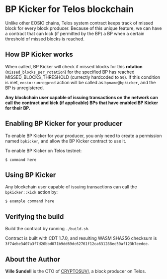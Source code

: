 # BP Kicker for Telos blockchain

Unlike other EOSIO chains, Telos system contract keeps track of missed block for every block producer.
Because of this unique feature, we can have a contract that can kick (if permitted by the BP) a BP when a certain threshold of missed blocks is reached.

## How BP Kicker works
When called, BP Kicker will check if missed blocks for this **rotation** (`missed_blocks_per_rotation`) for the specified BP has reached MISSED_BLOCKS_THRESHOLD (currectly hardcoded to `50`). If this condition is met, `eosio::unregprod` action will be called as `bpname@bpkicker`, and the BP is unregistered.

**Any blockchain user capable of issuing transactions on the network can call the contract and kick (if applicable) BPs that have enabled BP Kicker for their BP.**

## Enabling BP Kicker for your producer
To enable BP Kicker for your producer, you only need to create a permission named `bpkicker`, and allow the BP Kicker contract to use it.

To enable BP Kicker on Telos testnet:

`$ command here`

## Using BP Kicker
Any blockchain user capable of issuing transactions can call the `bpkicker::kick` action by:

`$ example command here`

## Verifying the build
Build the contract by running `./build.sh`.

Contract is built with CDT 1.7.0, and resulting WASM SHA256 checksum is `3f74ebe3407a3f7d20bbd071b9dd69dc62761f12ca631288ec50af123b7eedee`.

## About the Author
**Ville Sundell** is the CTO of [CRYPTOSUVI](https://www.cryptosuvi.io/), a block producer on Telos.
